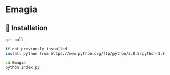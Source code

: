 # Emagia

## :rocket: Installation

```bash
git pull

if not previously installed
install python from https://www.python.org/ftp/python/3.8.5/python-3.8.5.exe 

cd Emagia
python index.py
```